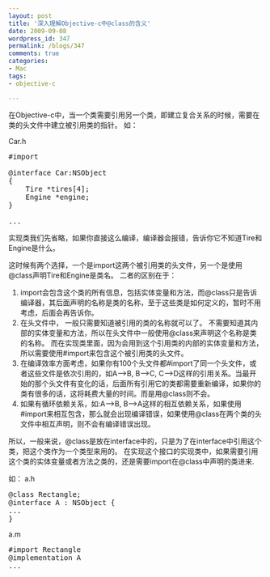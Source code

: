 ```yaml
---
layout: post
title: '深入理解Objective-c中@class的含义'
date: 2009-09-08
wordpress_id: 347
permalink: /blogs/347
comments: true
categories:
- Mac
tags:
- objective-c

---
```

在Objective-c中，当一个类需要引用另一个类，即建立复合关系的时候，需要在类的头文件中建立被引用类的指针。 如：

Car.h
<pre class="prettyprint linenums">#import

@interface Car:NSObject
{
    Tire *tires[4];
    Engine *engine;
}

...</pre>
实现类我们先省略，如果你直接这么编译，编译器会报错，告诉你它不知道Tire和Engine是什么。

这时候有两个选择，一个是import这两个被引用类的头文件，另一个是使用@class声明Tire和Engine是类名。 二者的区别在于：
<ol>
	<li>import会包含这个类的所有信息，包括实体变量和方法，而@class只是告诉编译器，其后面声明的名称是类的名称，至于这些类是如何定义的，暂时不用考虑，后面会再告诉你。</li>
	<li>在头文件中， 一般只需要知道被引用的类的名称就可以了。 不需要知道其内部的实体变量和方法，所以在头文件中一般使用@class来声明这个名称是类的名称。 而在实现类里面，因为会用到这个引用类的内部的实体变量和方法，所以需要使用#import来包含这个被引用类的头文件。</li>
	<li>在编译效率方面考虑，如果你有100个头文件都#import了同一个头文件，或者这些文件是依次引用的，如A--&gt;B, B--&gt;C, C--&gt;D这样的引用关系。当最开始的那个头文件有变化的话，后面所有引用它的类都需要重新编译，如果你的类有很多的话，这将耗费大量的时间。而是用@class则不会。</li>
	<li>如果有循环依赖关系，如:A--&gt;B, B--&gt;A这样的相互依赖关系，如果使用#import来相互包含，那么就会出现编译错误，如果使用@class在两个类的头文件中相互声明，则不会有编译错误出现。</li>
</ol>
所以，一般来说，@class是放在interface中的，只是为了在interface中引用这个类，把这个类作为一个类型来用的。 在实现这个接口的实现类中，如果需要引用这个类的实体变量或者方法之类的，还是需要import在@class中声明的类进来.

如：
a.h
<pre class="prettyprint linenums">@class Rectangle;
@interface A : NSObject {
...
}</pre>
a.m
<pre class="prettyprint linenums">#import Rectangle
@implementation A
...</pre>
